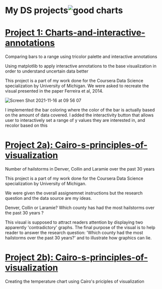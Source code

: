 
# My DS projects![good charts](https://user-images.githubusercontent.com/57463075/142271835-2c6922da-99c3-41fe-96db-bc25f72f5884.jpeg)



# [Project 1: Charts-and-interactive-annotations](https://github.com/Joki79/Interactive-anottations-and-IQR)


Comparing bars to a range using tricolor palette and interactive annotations


Using matplotlib to apply interactive annotations to the base visualization in order to understand uncertain data better


This project is a part of my work done for the Coursera Data Science specialization by University of Michigan. We were asked to recreate the visual presented in the paper Ferreira et al, 2014. 
 
![Screen Shot 2021-11-16 at 09 56 07](https://user-images.githubusercontent.com/57463075/142032118-359f8000-3b62-4da0-818d-e9dacec788a2.png)


I implemented the bar coloring where the color of the bar is actually based on the amount of data covered. I added the interactivity button that allows user to interactively set a range of y values they are interested in, and recolor based on this

     

# [Project 2a): Cairo-s-principles-of-visualization](https://github.com/Joki79/Cairo-s-principles-of-visualization)
Number of hailstorms in Denver, Collin and Laramie over the past 30 years

This project is a part of my work done for the Coursera Data Science specialization by University of Michigan. 

We were given the overall assignemnet instructions  but the research question and the data source are my ideas.

Denver, Collin or Laramie? Which county has had the most hailstorms over the past 30 years ?

This visual is supposed to attract readers attention by displaying two apparently 'contradictory' graphs. The final purpose of the visual is to help reader to answer the research question: 'Which county had the most hailstorms over the past 30 years?' and to illustrate how graphics can lie. 




# [Project 2b): Cairo-s-principles-of-visualization](https://github.com/Joki79/Cairo-s-principles-of-visualization)

Creating the temperature chart using Cairo's priciples of visualization 
